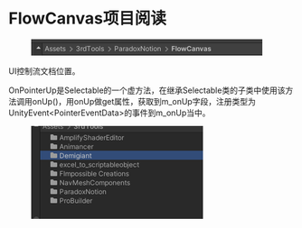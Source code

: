 # FlowCanvas项目阅读

<figure><img src=".gitbook/assets/image (2).png" alt=""><figcaption></figcaption></figure>

UI控制流文档位置。



OnPointerUp是Selectable的一个虚方法，在继承Selectable类的子类中使用该方法调用onUp()，用onUp做get属性，获取到m\_onUp字段，注册类型为UnityEvent\<PointerEventData>的事件到m\_onUp当中。



<figure><img src=".gitbook/assets/image (18).png" alt=""><figcaption></figcaption></figure>

